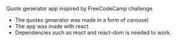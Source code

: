 Quote generator app inspired by FreeCodeCamp challenge
- The quotes generator was made in a form of carousel 
- The app was made with react
- Dependencies such as react and react-dom is needed to work.